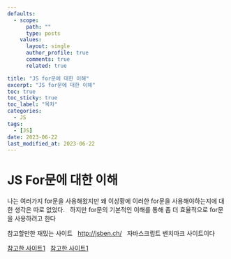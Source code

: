 ```yaml
---
defaults:
  - scope:
      path: ""
      type: posts
    values:
      layout: single
      author_profile: true
      comments: true
      related: true

title: "JS for문에 대한 이해"
excerpt: "JS for문에 대한 이해"
toc: true
toc_sticky: true
toc_label: "목차"
categories:
  - JS
tags:
  - [JS]
date: 2023-06-22
last_modified_at: 2023-06-22
---
```

# JS For문에 대한 이해 

나는 여러가지 for문을 사용해왔지만 왜 이상황에 이러한 for문을 사용해야하는지에 대한 생각은 따로 없었다. &nbsp;
하지만 for문의 기본적인 이해를 통해 좀 더 효율적으로 for문을 사용하려고 한다 &nbsp;



참고할만한 재밌는 사이트 &nbsp;
http://jsben.ch/ &nbsp;
자바스크립트 벤치마크 사이트이다 &nbsp;


[참고한 사이트1](https://velog.io/@zuyonze/%EC%9E%90%EB%B0%94%EC%8A%A4%ED%81%AC%EB%A6%BD%ED%8A%B8-%EC%84%B1%EB%8A%A5-%EC%B5%9C%EC%A0%81%ED%99%94%EC%97%90-%EB%8C%80%ED%95%9C-%EC%9D%98%EB%AC%B8-glk00t4bxk) &nbsp;
[참고한 사이트1](https://velog.io/@zuyonze/%EC%9E%90%EB%B0%94%EC%8A%A4%ED%81%AC%EB%A6%BD%ED%8A%B8-%EC%84%B1%EB%8A%A5-%EC%B5%9C%EC%A0%81%ED%99%94%EC%97%90-%EB%8C%80%ED%95%9C-%EC%9D%98%EB%AC%B8-glk00t4bxk) &nbsp;
 &nbsp;


&nbsp;
&nbsp;
&nbsp;
&nbsp;
&nbsp;
&nbsp;
&nbsp;





```cpp
```

